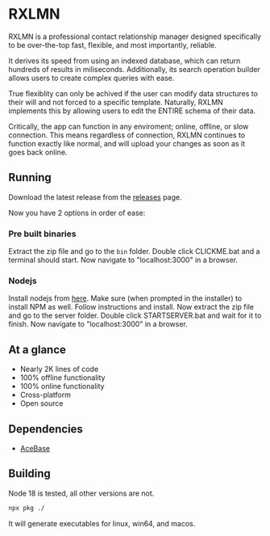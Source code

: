 # RXLMN
RXLMN is a professional contact relationship manager designed specifically to be over-the-top fast, flexible, and most importantly, reliable.

It derives its speed from using an indexed database, which can return hundreds of results in miliseconds. Additionally, its search operation builder allows users to create complex queries with ease.

True flexiblity can only be achived if the user can modify data structures to their will and not forced to a specific template. Naturally, RXLMN implements this by allowing users to edit the ENTIRE schema of their data.

Critically, the app can function in any enviroment; online, offline, or slow connection. This means regardless of connection, RXLMN continues to function exactly like normal, and will upload your changes as soon as it goes back online.

## Running
Download the latest release from the [releases](https://github.com/ntxngle/rxlmn/releases) page.

Now you have 2 options in order of ease:

### Pre built binaries
Extract the zip file and go to the `bin` folder. Double click CLICKME.bat and a terminal should start. Now navigate to "localhost:3000" in a browser.

### Nodejs
Install nodejs from [here](https://nodejs.org/dist/v18.12.0/node-v18.12.0-x64.msi). Make sure (when prompted in the installer) to install NPM as well. Follow instructions and install. Now extract the zip file and go to the server folder. Double click STARTSERVER.bat and wait for it to finish. Now navigate to "localhost:3000" in a browser.


## At a glance
- Nearly 2K lines of code
- 100% offline functionality
- 100% online functionality
- Cross-platform
- Open source

## Dependencies
- [AceBase](https://github.com/appy-one/acebase)

## Building
Node 18 is tested, all other versions are not.

```bash
npx pkg ./
```
It will generate executables for linux, win64, and macos.

